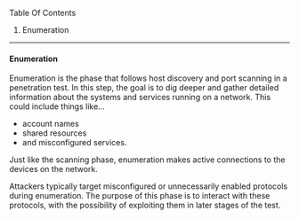 
Table Of Contents
1. Enumeration

---
#### Enumeration
Enumeration is the phase that follows host discovery and port scanning in a penetration test. In this step, the goal is to dig deeper and gather detailed information about the systems and services running on a network. This could include things like…

- account names
- shared resources
- and misconfigured services.

Just like the scanning phase, enumeration makes active connections to the devices on the network.

Attackers typically target misconfigured or unnecessarily enabled protocols during enumeration. The purpose of this phase is to interact with these protocols, with the possibility of exploiting them in later stages of the test.